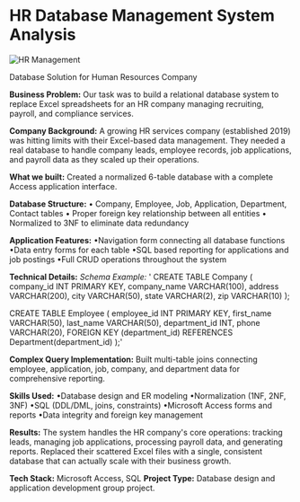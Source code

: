 # HR Database Management System Analysis
![HR Management](https://github.com/user-attachments/assets/7eefb5bd-eef6-49f2-8f11-383b5da40af5)

Database Solution for Human Resources Company

**Business Problem:**
Our task was to build a relational database system to replace Excel spreadsheets for an HR company managing recruiting, payroll, and compliance services.

**Company Background:**
A growing HR services company (established 2019) was hitting limits with their Excel-based data management. They needed a real database to handle company leads, employee records, job applications, and payroll data as they scaled up their operations.

**What we built:**
Created a normalized 6-table database with a complete Access application interface.

**Database Structure:**
  • Company, Employee, Job, Application, Department, Contact tables
  • Proper foreign key relationship between all entities
  • Normalized to 3NF to eliminate data redundancy
  
**Application Features:**
  •Navigation form connecting all database functions
  •Data entry forms for each table
  •SQL based reporting for applications and job postings
  •Full CRUD operations throughout the system

  **Technical Details:**
  *Schema Example:*
  '
  CREATE TABLE Company (
    company_id INT PRIMARY KEY,
    company_name VARCHAR(100),
    address VARCHAR(200),
    city VARCHAR(50),
    state VARCHAR(2),
    zip VARCHAR(10)
);

CREATE TABLE Employee (
    employee_id INT PRIMARY KEY,
    first_name VARCHAR(50),
    last_name VARCHAR(50),
    department_id INT,
    phone VARCHAR(20),
    FOREIGN KEY (department_id) REFERENCES Department(department_id)
);'

**Complex Query Implementation:**
Built multi-table joins connecting employee, application, job, company, and department data for comprehensive reporting.

**Skills Used:**
  •Database design and ER modeling
  •Normalization (1NF, 2NF, 3NF)
  •SQL (DDL/DML, joins, constraints)
  •Microsoft Access forms and reports
  •Data integrity and foreign key management

**Results:**
The system handles the HR company's core operations: tracking leads, managing job applications, processing payroll data, and generating reports. Replaced their scattered Excel files with a single, consistent database that can actually scale with their business growth.

**Tech Stack:** Microsoft Access, SQL
**Project Type:** Database design and application development group project.



